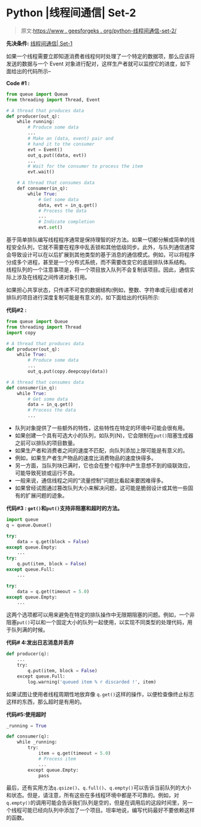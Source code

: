 # Python |线程间通信| Set-2

> 原文:[https://www . geesforgeks . org/python-线程间通信-set-2/](https://www.geeksforgeeks.org/python-communicating-between-threads-set-2/)

**先决条件:** [线程间通信| Set-1](https://www.geeksforgeeks.org/python-communicating-between-threads-set-1/)

如果一个线程需要立即知道消费者线程何时处理了一个特定的数据项，那么应该将发送的数据与一个 Event 对象进行配对，这样生产者就可以监控它的进度，如下面给出的代码所示–

**Code #1 :**

```py
from queue import Queue
from threading import Thread, Event

# A thread that produces data
def producer(out_q):
    while running:
        # Produce some data
        ...
        # Make an (data, event) pair and 
        # hand it to the consumer
        evt = Event()
        out_q.put((data, evt))
        ...
        # Wait for the consumer to process the item
        evt.wait()

    # A thread that consumes data
    def consumer(in_q):
        while True:
            # Get some data
            data, evt = in_q.get()
            # Process the data
            ...
            # Indicate completion
            evt.set()
```

基于简单排队编写线程程序通常是保持理智的好方法。如果一切都分解成简单的线程安全队列，它就不需要在程序中乱丢锁和其他低级同步。此外，与队列通信通常会导致设计可以在以后扩展到其他类型的基于消息的通信模式。例如，可以将程序分成多个进程，甚至是一个分布式系统，而不需要改变它的底层排队体系结构。
线程队列的一个注意事项是，将一个项目放入队列不会复制该项目。因此，通信实际上涉及在线程之间传递对象引用。

如果担心共享状态，只传递不可变的数据结构(例如，整数、字符串或元组)或者对排队的项目进行深度复制可能是有意义的，如下面给出的代码所示:

**代码#2 :**

```py
from queue import Queue
from threading import Thread
import copy

# A thread that produces data
def producer(out_q):
    while True:
        # Produce some data
        ...
        out_q.put(copy.deepcopy(data))

# A thread that consumes data
def consumer(in_q):
    while True:
        # Get some data
        data = in_q.get()
        # Process the data
        ...
```

*   队列对象提供了一些额外的特性，这些特性在特定的环境中可能会很有用。
*   如果创建一个具有可选大小的队列，如队列(N)，它会限制在`put()`阻塞生成器之前可以排队的项目数量。
*   如果生产者和消费者之间的速度不匹配，向队列添加上限可能是有意义的。
*   例如，如果生产者生产物品的速度比消费物品的速度快得多。
*   另一方面，当队列块已满时，它也会在整个程序中产生意想不到的级联效应，可能导致死锁或运行不良。
*   一般来说，通信线程之间的“流量控制”问题比看起来要困难得多。
*   如果曾经试图通过篡改队列大小来解决问题，这可能是脆弱设计或其他一些固有的扩展问题的迹象。

**代码#3 : `get()`和`put()`支持非阻塞和超时的方法。**

```py
import queue
q = queue.Queue()

try:
    data = q.get(block = False)
except queue.Empty:
    ...
try:
    q.put(item, block = False)
except queue.Full:
    ...

try:
    data = q.get(timeout = 5.0)
except queue.Empty:
    ...
```

这两个选项都可以用来避免在特定的排队操作中无限期阻塞的问题。例如，一个非阻塞`put()`可以和一个固定大小的队列一起使用，以实现不同类型的处理代码，用于队列满的时候。

**代码# 4:发出日志消息并丢弃**

```py
def producer(q):
    ...
    try:
        q.put(item, block = False)
    except queue.Full:
        log.warning('queued item % r discarded !', item)
```

如果试图让使用者线程周期性地放弃像 `q.get()`这样的操作，以便检查像终止标志这样的东西，那么超时是有用的。

**代码#5:使用超时**

```py
_running = True

def consumer(q):
    while _running:
        try:
            item = q.get(timeout = 5.0)
            # Process item
            ...
        except queue.Empty:
            pass
```

最后，还有实用方法`q.qsize()`、`q.full()`、`q.empty()`可以告诉当前队列的大小和状态。但是，请注意，所有这些在多线程环境中都是不可靠的。例如，对 `q.empty()`的调用可能会告诉我们队列是空的，但是在调用后的这段时间里，另一个线程可能已经向队列中添加了一个项目。坦率地说，编写代码最好不要依赖这样的函数。